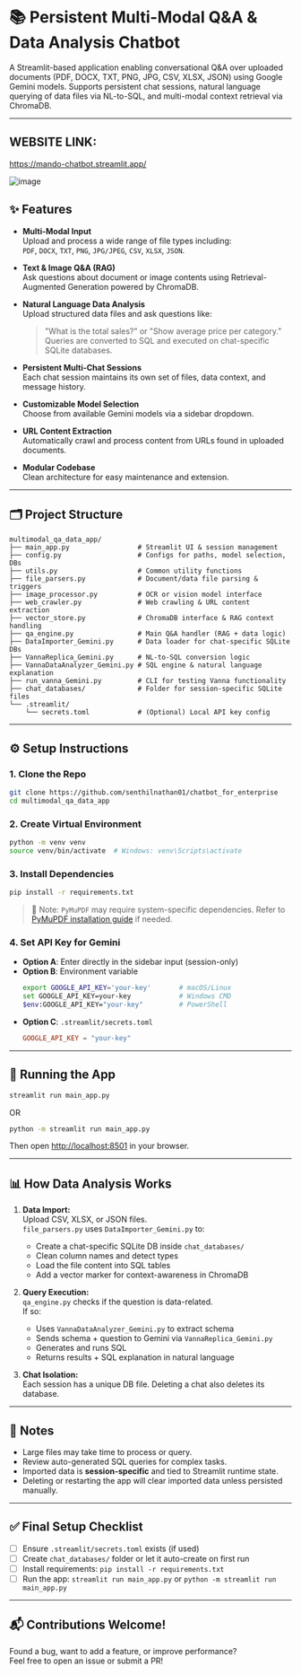 
# 📚 Persistent Multi-Modal Q&A & Data Analysis Chatbot

A Streamlit-based application enabling conversational Q&A over uploaded documents (PDF, DOCX, TXT, PNG, JPG, CSV, XLSX, JSON) using Google Gemini models. Supports persistent chat sessions, natural language querying of data files via NL-to-SQL, and multi-modal context retrieval via ChromaDB.

---

## WEBSITE LINK: 

https://mando-chatbot.streamlit.app/

![image](https://github.com/user-attachments/assets/d6d71695-f741-46e2-b40c-5d46c03eb924)


## ✨ Features

- **Multi-Modal Input**  
  Upload and process a wide range of file types including:  
  `PDF`, `DOCX`, `TXT`, `PNG`, `JPG/JPEG`, `CSV`, `XLSX`, `JSON`.

- **Text & Image Q&A (RAG)**  
  Ask questions about document or image contents using Retrieval-Augmented Generation powered by ChromaDB.

- **Natural Language Data Analysis**  
  Upload structured data files and ask questions like:  
  > "What is the total sales?" or "Show average price per category."  
  Queries are converted to SQL and executed on chat-specific SQLite databases.

- **Persistent Multi-Chat Sessions**  
  Each chat session maintains its own set of files, data context, and message history.

- **Customizable Model Selection**  
  Choose from available Gemini models via a sidebar dropdown.

- **URL Content Extraction**  
  Automatically crawl and process content from URLs found in uploaded documents.

- **Modular Codebase**  
  Clean architecture for easy maintenance and extension.

---

## 🗂️ Project Structure

```
multimodal_qa_data_app/
├── main_app.py                 # Streamlit UI & session management
├── config.py                   # Configs for paths, model selection, DBs
├── utils.py                    # Common utility functions
├── file_parsers.py             # Document/data file parsing & triggers
├── image_processor.py          # OCR or vision model interface
├── web_crawler.py              # Web crawling & URL content extraction
├── vector_store.py             # ChromaDB interface & RAG context handling
├── qa_engine.py                # Main Q&A handler (RAG + data logic)
├── DataImporter_Gemini.py      # Data loader for chat-specific SQLite DBs
├── VannaReplica_Gemini.py      # NL-to-SQL conversion logic
├── VannaDataAnalyzer_Gemini.py # SQL engine & natural language explanation
├── run_vanna_Gemini.py         # CLI for testing Vanna functionality
├── chat_databases/             # Folder for session-specific SQLite files
└── .streamlit/
    └── secrets.toml            # (Optional) Local API key config
```

---

## ⚙️ Setup Instructions

### 1. Clone the Repo
```bash
git clone https://github.com/senthilnathan01/chatbot_for_enterprise
cd multimodal_qa_data_app
```

### 2. Create Virtual Environment
```bash
python -m venv venv
source venv/bin/activate  # Windows: venv\Scripts\activate
```

### 3. Install Dependencies
```bash
pip install -r requirements.txt
```
> 🔧 Note: `PyMuPDF` may require system-specific dependencies. Refer to [PyMuPDF installation guide](https://pymupdf.readthedocs.io/) if needed.

### 4. Set API Key for Gemini
- **Option A**: Enter directly in the sidebar input (session-only)
- **Option B**: Environment variable  
  ```bash
  export GOOGLE_API_KEY='your-key'       # macOS/Linux  
  set GOOGLE_API_KEY=your-key            # Windows CMD  
  $env:GOOGLE_API_KEY="your-key"         # PowerShell
  ```
- **Option C**: `.streamlit/secrets.toml`  
  ```toml
  GOOGLE_API_KEY = "your-key"
  ```

---

## 🚀 Running the App

```bash
streamlit run main_app.py
```
OR

```bash
python -m streamlit run main_app.py
```

Then open [http://localhost:8501](http://localhost:8501) in your browser.

---

## 📊 How Data Analysis Works

1. **Data Import:**  
   Upload CSV, XLSX, or JSON files.  
   `file_parsers.py` uses `DataImporter_Gemini.py` to:
   - Create a chat-specific SQLite DB inside `chat_databases/`
   - Clean column names and detect types
   - Load the file content into SQL tables
   - Add a vector marker for context-awareness in ChromaDB

2. **Query Execution:**  
   `qa_engine.py` checks if the question is data-related.  
   If so:
   - Uses `VannaDataAnalyzer_Gemini.py` to extract schema
   - Sends schema + question to Gemini via `VannaReplica_Gemini.py`
   - Generates and runs SQL
   - Returns results + SQL explanation in natural language

3. **Chat Isolation:**  
   Each session has a unique DB file. Deleting a chat also deletes its database.

---

## 📝 Notes

- Large files may take time to process or query.
- Review auto-generated SQL queries for complex tasks.
- Imported data is **session-specific** and tied to Streamlit runtime state.
- Deleting or restarting the app will clear imported data unless persisted manually.

---

## ✅ Final Setup Checklist

- [ ] Ensure `.streamlit/secrets.toml` exists (if used)
- [ ] Create `chat_databases/` folder or let it auto-create on first run
- [ ] Install requirements: `pip install -r requirements.txt`
- [ ] Run the app: `streamlit run main_app.py` or `python -m streamlit run main_app.py`

---

## 📬 Contributions Welcome!

Found a bug, want to add a feature, or improve performance?  
Feel free to open an issue or submit a PR!

